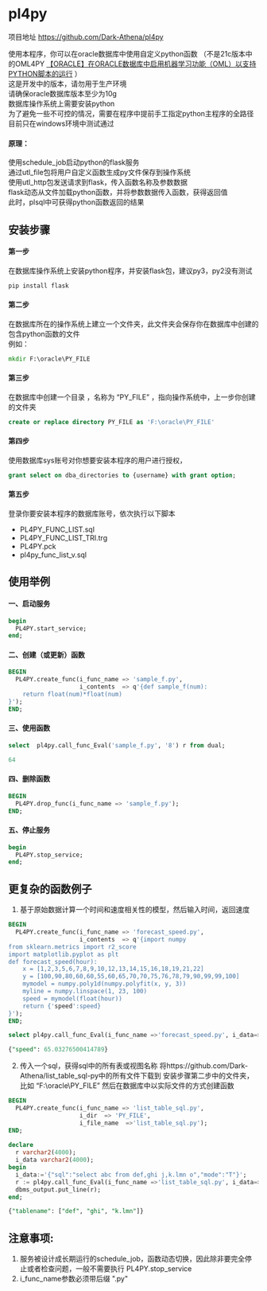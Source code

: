 # pl4py
项目地址 https://github.com/Dark-Athena/pl4py

使用本程序，你可以在oracle数据库中使用自定义python函数
（不是21c版本中的OML4PY [【ORACLE】在ORACLE数据库中启用机器学习功能（OML）以支持PYTHON脚本的运行](https://www.darkathena.top/archives/oml4py-server-setup) ）  
这是开发中的版本，请勿用于生产环境  
请确保oracle数据库版本至少为10g  
数据库操作系统上需要安装python  
为了避免一些不可控的情况，需要在程序中提前手工指定python主程序的全路径  
目前只在windows环境中测试通过  

#### 原理：  
使用schedule_job启动python的flask服务  
通过utl_file包将用户自定义函数生成py文件保存到操作系统  
使用utl_http包发送请求到flask，传入函数名称及参数数据  
flask动态从文件加载python函数，并将参数数据传入函数，获得返回值  
此时，plsql中可获得python函数返回的结果  

## 安装步骤

#### 第一步
在数据库操作系统上安装python程序，并安装flask包，建议py3，py2没有测试  
```bat
pip install flask
```

#### 第二步
在数据库所在的操作系统上建立一个文件夹，此文件夹会保存你在数据库中创建的包含python函数的文件  
例如：
```bat
mkdir F:\oracle\PY_FILE
```

#### 第三步
在数据库中创建一个目录 ，名称为 “PY_FILE” ，指向操作系统中，上一步你创建的文件夹
```sql
create or replace directory PY_FILE as 'F:\oracle\PY_FILE'
```

#### 第四步
使用数据库sys账号对你想要安装本程序的用户进行授权，
```sql
grant select on dba_directories to {username} with grant option;
```

#### 第五步
登录你要安装本程序的数据库账号，依次执行以下脚本
- PL4PY_FUNC_LIST.sql
- PL4PY_FUNC_LIST_TRI.trg
- PL4PY.pck
- pl4py_func_list_v.sql

## 使用举例

#### 一、启动服务
```sql
begin
  PL4PY.start_service;
end;
```
#### 二、创建（或更新）函数
```sql
BEGIN
  PL4PY.create_func(i_func_name => 'sample_f.py',
                    i_contents  => q'{def sample_f(num):
    return float(num)*float(num)
}');
END;
```

#### 三、使用函数
```sql
select  pl4py.call_func_Eval('sample_f.py', '8') r from dual;

64
```

#### 四、删除函数
```sql
BEGIN
  PL4PY.drop_func(i_func_name => 'sample_f.py');
END;
```

#### 五、停止服务
```sql
begin
  PL4PY.stop_service;
end;
```


## 更复杂的函数例子
1. 基于原始数据计算一个时间和速度相关性的模型，然后输入时间，返回速度
```sql
BEGIN
  PL4PY.create_func(i_func_name => 'forecast_speed.py',
                    i_contents  => q'{import numpy
from sklearn.metrics import r2_score
import matplotlib.pyplot as plt
def forecast_speed(hour):
    x = [1,2,3,5,6,7,8,9,10,12,13,14,15,16,18,19,21,22]
    y = [100,90,80,60,60,55,60,65,70,70,75,76,78,79,90,99,99,100]
    mymodel = numpy.poly1d(numpy.polyfit(x, y, 3))
    myline = numpy.linspace(1, 23, 100)
    speed = mymodel(float(hour))
    return {'speed':speed}
}');
END;

select pl4py.call_func_Eval(i_func_name =>'forecast_speed.py', i_data=>'11') r from dual

{"speed": 65.03276500414789}
```

2. 传入一个sql，获得sql中的所有表或视图名称
将https://github.com/Dark-Athena/list_table_sql-py中的所有文件下载到 安装步骤第二步中的文件夹，比如 “F:\oracle\PY_FILE”
然后在数据库中以实际文件的方式创建函数
```sql
BEGIN
  PL4PY.create_func(i_func_name => 'list_table_sql.py',
                    i_dir  => 'PY_FILE',
                    i_file_name  =>'list_table_sql.py');
END;
  
declare
  r varchar2(4000);
  i_data varchar2(4000);
begin
  i_data:='{"sql":"select abc from def,ghi j,k.lmn o","mode":"T"}';
  r := pl4py.call_func_Eval(i_func_name =>'list_table_sql.py', i_data=>i_data);
  dbms_output.put_line(r);
end;

{"tablename": ["def", "ghi", "k.lmn"]}
```  

## 注意事项:
1. 服务被设计成长期运行的schedule_job，函数动态切换，因此除非要完全停止或者检查问题，一般不需要执行 PL4PY.stop_service
2. i_func_name参数必须带后缀 ".py"

